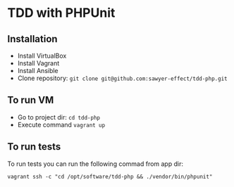 # TDD with PHPUnit

## Installation

* Install VirtualBox
* Install Vagrant
* Install Ansible
* Clone repository: `git clone git@github.com:sawyer-effect/tdd-php.git`

## To run VM

* Go to project dir: `cd tdd-php`
* Execute command `vagrant up`

## To run tests

To run tests you can run the following commad from app dir:

`vagrant ssh -c "cd /opt/software/tdd-php && ./vendor/bin/phpunit"`
